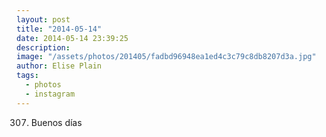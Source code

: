 ```yaml
---
layout: post
title: "2014-05-14"
date: 2014-05-14 23:39:25
description: 
image: "/assets/photos/201405/fadbd96948ea1ed4c3c79c8db8207d3a.jpg"
author: Elise Plain
tags: 
  - photos
  - instagram
---
```


307. Buenos días
<p></p>
